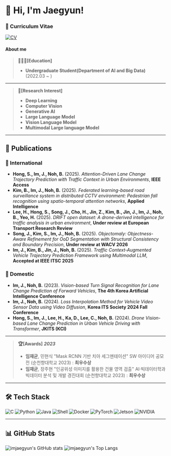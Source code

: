 <!-- <div align="center">

  #### Email
  
  [![Gmail Badge](https://img.shields.io/badge/Gmail-d14836?logo=Gmail&logoColor=white&link=mailto:imij0522@gmail.com)](mailto:imij0522@gmail.com)

  <h1 align="center">Stacks</h1>
  <p align="center">
    <img src="https://img.shields.io/badge/Python-3776AB?style=for-the-badge&logo=Python&logoColor=white"> 
    <img src="https://img.shields.io/badge/C-A8B9CC?style=for-the-badge&logo=C&logoColor=white"> 
    <img src="https://img.shields.io/badge/Java-007396?style=for-the-badge&logo=Java&logoColor=white">
    <img src="https://img.shields.io/badge/Shell_Scripting-4EAA25?style=for-the-badge&logo=gnu-bash&logoColor=white">
    <img src="https://img.shields.io/badge/Docker-2496ED?style=for-the-badge&logo=Docker&logoColor=white">
    <br>
    <img src="https://img.shields.io/badge/Linux-FCC624?style=for-the-badge&logo=Linux&logoColor=black">
    <img src="https://img.shields.io/badge/Ubuntu-E95420?style=for-the-badge&logo=Ubuntu&logoColor=white">
    <br>
    <img src="https://img.shields.io/badge/PyTorch-EE4C2C?style=for-the-badge&logo=PyTorch&logoColor=white">
    <img src="https://img.shields.io/badge/NVIDIA-76B900?style=for-the-badge&logo=NVIDIA&logoColor=white">
    <img src="https://img.shields.io/badge/Jetson-76B900?style=for-the-badge&logo=NVIDIA&logoColor=white">
  </p>

  <hr>
  
  [![](https://raw.githubusercontent.com/imjaegyun/imjaegyun/main/profile-summary-card-output/highcontrast/0-profile-details.svg)](https://github.com/vn7n24fzkq/github-profile-summary-cards)
  [![](https://raw.githubusercontent.com/imjaegyun/imjaegyun/main/profile-summary-card-output/highcontrast/1-repos-per-language.svg)](https://github.com/vn7n24fzkq/github-profile-summary-cards) 
  [![](https://raw.githubusercontent.com/imjaegyun/imjaegyun/main/profile-summary-card-output/highcontrast/2-most-commit-language.svg)](https://github.com/vn7n24fzkq/github-profile-summary-cards)
  [![](https://raw.githubusercontent.com/imjaegyun/imjaegyun/main/profile-summary-card-output/highcontrast/3-stats.svg)](https://github.com/vn7n24fzkq/github-profile-summary-cards) 
  [![](https://raw.githubusercontent.com/imjaegyun/imjaegyun/main/profile-summary-card-output/highcontrast/4-productive-time.svg)](https://github.com/vn7n24fzkq/github-profile-summary-cards)

</div>

<!--
**imjaegyun/imjaegyun** is a ✨ _special_ ✨ repository because its `README.md` (this file) appears on your GitHub profile.

Here are some ideas to get you started:

- 🔭 I’m currently working on ...
- 🌱 I’m currently learning ...
- 👯 I’m looking to collaborate on ...
- 🤔 I’m looking for help with ...
- 💬 Ask me about ...
- 📫 How to reach me: ...
- 😄 Pronouns: ...
- ⚡ Fun fact: ...
--> 



# 👋 Hi, I'm Jaegyun!

### 📄 Curriculum Vitae
[![CV](https://img.shields.io/badge/View-CV-blue)](./Jaegyun_Im_CV.pdf)

#### About me
> **👨🏼‍🎓[Education]**
> - **Undergraduate Student(Department of AI and Big Data)** (2022.03 ~ )
---
> **🔎[Research Interest]**
> - **Deep Learning**
> - **Computer Vision**
> - **Generative AI**
> - **Large Language Model**
> - **Vision Language Model**
> - **Multimodal Large language Model**

---
## 📝 Publications

### 📌 International

- **Hong, S., Im, J., Noh, B.** (2025). _Attention-Driven Lane Change Trajectory Prediction with Traffic Context in Urban Environments_, **IEEE Access**
- **Kim, B., Im, J., Noh, B.** (2025). _Federated learning-based road surveillance system in distributed CCTV environment: Pedestrian fall recognition using spatio-temporal attention networks_, **Applied Intelligence**
- **Lee, H., Hong, S., Song, J., Cho, H., Jin, Z., Kim, B., Jin, J., Im, J., Noh, B., Yeo, H.** (2025). _DRIFT open dataset: A drone-derived intelligence for traffic analysis in urban environment_, **Under review at European Transport Research Review**
- **Song, J., Kim, S., Im, J., Noh, B.** (2025). _Objectomaly: Objectness-Aware Refinement for OoD Segmentation with Structural Consistency and Boundary Precision_, **Under review at WACV 2026**
- **Im, J., Kim, B., Jin, J., Noh, B.** (2025). _Traffic Context-Augmented Vehicle Trajectory Prediction Framework using Multimodal LLM_, **Accepted at IEEE ITSC 2025**

### 📌 Domestic

- **Im, J., Noh, B.** (2023). _Vision-based Turn Signal Recognition for Lane Change Prediction of Forward Vehicles_, **The 4th Korea Artificial Intelligence Conference**
- **Im, J., Noh, B.** (2024). _Loss Interpolation Method for Vehicle Video Sensor Data using Video Diffusion_, **Korea ITS Society 2024 Fall Conference**
- **Hong, S., Im, J., Lee, H., Ka, D., Lee, C., Noh, B.** (2024). _Drone Vision-based Lane Change Prediction in Urban Vehicle Driving with Transformer_, **JKITS (KCI)**

---
> **🏆[Awards]**
> ***2023***
> - **임재균**, 민현식 "Mask RCNN 기반 치아 세그멘테이션" SW 아이디어 공모전 (순천향대학교 2023) : **최우수상**
> - **임재균**, 장주현 "인공위성 이미지를 활용한 건물 영역 검출" AI·빅데이터학과 빅데이터 분석 및 개발 경진대회 (순천향대학교 2023) : **최우수상**
---
## 🛠️ Tech Stack

![C](https://img.shields.io/badge/-C-00599C?style=flat&logo=c&logoColor=white)
![Python](https://img.shields.io/badge/-Python-3776AB?style=flat&logo=python&logoColor=white)
![Java](https://img.shields.io/badge/-Java-007396?style=flat&logo=java&logoColor=white)
![Shell](https://img.shields.io/badge/-Shell_Scripting-4EAA25?style=flat&logo=gnu-bash&logoColor=white)
![Docker](https://img.shields.io/badge/-Docker-2496ED?style=flat&logo=docker&logoColor=white)
![PyTorch](https://img.shields.io/badge/-PyTorch-EE4C2C?style=flat&logo=pytorch&logoColor=white)
![Jetson](https://img.shields.io/badge/-Jetson-76B900?style=flat&logo=nvidia&logoColor=white)
![NVIDIA](https://img.shields.io/badge/-NVIDIA-76B900?style=flat&logo=nvidia&logoColor=white)

---

## 📊 GitHub Stats

![imjaegyun's GitHub stats](https://github-readme-stats.vercel.app/api?username=imjaegyun&show_icons=true&theme=dark)
![imjaegyun's Top Langs](https://github-readme-stats.vercel.app/api/top-langs/?username=imjaegyun&layout=compact&theme=dark)

